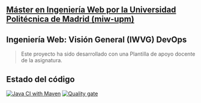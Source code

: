 ## [Máster en Ingeniería Web por la Universidad Politécnica de Madrid (miw-upm)](http://miw.etsisi.upm.es)
## Ingeniería Web: Visión General (IWVG) DevOps
> Este proyecto ha sido desarrollado con una Plantilla de apoyo docente de la asignatura.
## Estado del código
[![Java CI with Maven](https://github.com/AlvaroRGZ/Proyecto-iwvg-devops-Rodriguez-Gomez-Alvaro/actions/workflows/maven.yml/badge.svg?branch=develop)](https://github.com/AlvaroRGZ/Proyecto-iwvg-devops-Rodriguez-Gomez-Alvaro/actions/workflows/maven.yml)
[![Quality gate](https://sonarcloud.io/api/project_badges/quality_gate?project=AlvaroRGZ_Proyecto-iwvg-devops-Rodriguez-Gomez-Alvaro)](https://sonarcloud.io/summary/new_code?id=AlvaroRGZ_Proyecto-iwvg-devops-Rodriguez-Gomez-Alvaro)